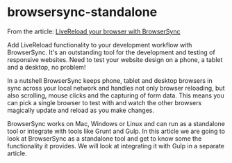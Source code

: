 # browsersync-standalone
From the article: [LiveReload your browser with BrowserSync](http://devtiphub.com/livereload-your-browser-with-browsersync)

Add LiveReload functionality to your development workflow with BrowserSync. It's an outstanding tool for the development and testing of responsive websites. Need to test your website design on a phone, a tablet and a desktop, no problem!

In a nutshell BrowserSync keeps phone, tablet and desktop browsers in sync across your local network and handles not only browser reloading, but also scrolling, mouse clicks and the capturing of form data. This means you can pick a single browser to test with and watch the other browsers magically update and reload as you make changes.

BrowserSync works on Mac, Windows or Linux and can run as a standalone tool or integrate with tools like Grunt and Gulp. In this article we are going to look at BrowserSync as a standalone tool and get to know some the functionality it provides. We will look at integrating it with Gulp in a separate article.


